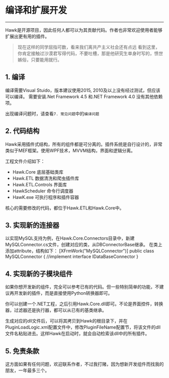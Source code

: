 # 编译和扩展开发

---

Hawk是开源项目，因此任何人都可以为其贡献代码。作者也非常欢迎使用者能够扩展出更有用的插件。

> 现在这样的同学屈指可数，看来我们离共产主义社会还有点远
> 看到这里，你肯定接触过沙漠君写得代码，不要吐槽，那是他研究生单身时写的，愤世嫉俗，只要能用就行。

## 1. 编译

编译需要Visual Stuido，版本建议使用2015, 2010及以上没有经过测试，但应该可以编译。
需要安装.Net Framework 4.5 和.NET Framework 4.0
没有其他依赖项。

出现编译问题时，请查看`7. 常见问题`中的`编译问题`


## 2. 代码结构

Hawk采用插件式结构，所有的组件都是可分离的。插件系统是自行设计的，非常类似于MEF框架。使用WPF技术，MVVM结构，界面和逻辑分离。

工程文件介绍如下：

 - Hawk.Core 底层基础类库
 - Hawk.ETL  数据清洗和爬虫插件库
 - Hawk.ETL.Controls 界面库
 - HawkScheduler 命令行调度器
 - HawK.exe 可执行程序和插件容器

核心的需要修改的代码，都位于Hawk.ETL和Hawk.Core中。

## 3. 实现新的连接器

以实现MySQL支持为例，在Hawk.Core.Connectors目录中，新建MySQLConnector.cs文件，创建对应的类，从DBConnectorBase继承。
在类上添加attribute，结构如下：
 [XFrmWork("MySQLConnector")]
 public class MySQLConnector
 {
  //implement interface IDataBaseConnector
 }

## 4. 实现新的子模块组件

如果你想开发新的组件，完全可以参考已有的代码。但一些特别简单的功能，不建议再开发新的插件，而是直接使用Python转换器即可。

你可以创建一个.NET工程，之后引用Hawk.Core.dll即可。不论是界面控件，转换器，过滤器还是执行器，都可以从已有的基类继承。

生成对应的dll文件后，可以将其拷贝到Hawk的根目录下，并在PluginLoadLogic.xml配置文件中，修改PluginFileName配置节，将该文件的dll文件名粘贴进去。这样Hawk在启动时，就会自动检索该dll中的所有插件。

## 5. 免责条款

这方面如果有任何问题，欢迎联系作者，不过我打赌，因为想新开发组件而找我的朋友，一年最多三个。

 





